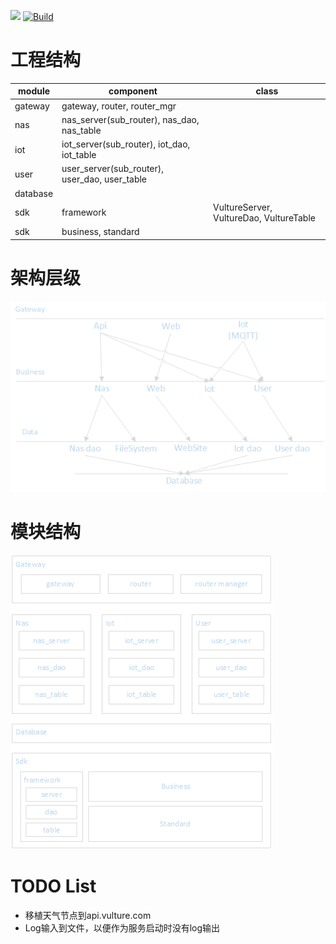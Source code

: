 ![](https://travis-ci.org/Mysterious-organization/Vulture-Station.svg?branch=main)
[![Build](https://github.com/Mysterious-organization/Vulture-Station/workflows/Build/badge.svg)](https://github.com/fwcd/kotlin-language-server/actions)

# 工程结构

 module   | component                                     | class
 ---------|-----------------------------------------------|-------
 gateway  | gateway, router, router_mgr                   |
 nas      | nas_server(sub_router), nas_dao, nas_table    |
 iot      | iot_server(sub_router), iot_dao, iot_table    |
 user     | user_server(sub_router), user_dao, user_table |
 database |                                               |
 sdk      | framework                                     | VultureServer, VultureDao, VultureTable
 sdk      | business, standard                            |


# 架构层级

![层级图](./img/层级.png)

# 模块结构

![模块图](./img/模块.png)

# TODO List
 - 移植天气节点到api.vulture.com
 - Log输入到文件，以便作为服务启动时没有log输出
